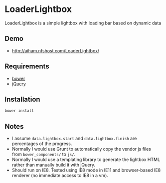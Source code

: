 # LoaderLightbox

LoaderLightbox is a simple lightbox with loading bar based on dynamic data

## Demo

- http://aiham.nfshost.com/LoaderLightbox/

## Requirements

- [bower][]
- [jQuery][]

[bower]: http://bower.io
[jQuery]: http://jquery.com

## Installation

```sh
bower install
```

## Notes

- I assume `data.lightbox.start` and `data.lightbox.finish` are percentages of the progress.
- Normally I would use Grunt to automatically copy the vendor js files from `bower_components/` to `js/`.
- Normally I would use a templating library to generate the lightbox HTML rather than manually build it with jQuery.
- Should run on IE8. Tested using IE8 mode in IE11 and browser-based IE8 renderer (no immediate access to IE8 in a vm).
